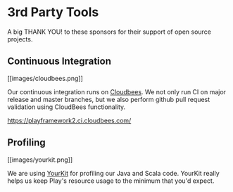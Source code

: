 <!--- Copyright (C) 2009-2016 Lightbend Inc. <https://www.lightbend.com> -->
# 3rd Party Tools

A big THANK YOU! to these sponsors for their support of open source projects.

## Continuous Integration

[[images/cloudbees.png]]

Our continuous integration runs on [Cloudbees](https://www.cloudbees.com/). We not only run CI on major release and master branches, but we also perform github pull request validation using CloudBees functionality.

<https://playframework2.ci.cloudbees.com/>

## Profiling

[[images/yourkit.png]]

We are using [YourKit](https://www.yourkit.com/overview/index.jsp) for profiling our Java and Scala code. YourKit really helps us keep Play's resource usage to the minimum that you'd expect.
